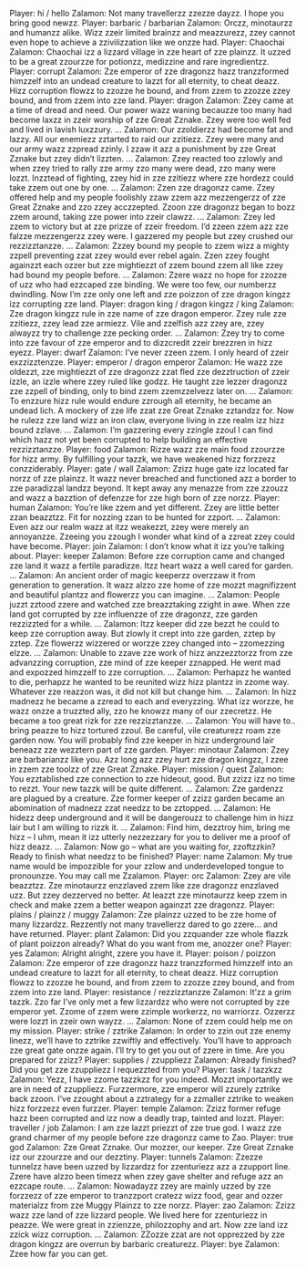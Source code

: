Player: hi / hello
Zalamon: Not many travellerzz zzezze dayzz. I hope you bring good newzz.
Player: barbaric / barbarian
Zalamon: Orczz, minotaurzz and humanzz alike. Wizz zzeir limited brainzz and meazzurezz, zzey cannot even hope to achieve a zzivilizzation like we onzze had.
Player: Chaochai
Zalamon: Chaochai izz a lizzard village in zze heart of zze plainzz. It uzzed to be a great zzourzze for potionzz, medizzine and rare ingredientzz.
Player: corrupt
Zalamon: Zze emperor of zze dragonzz hazz tranzzformed himzzelf into an undead creature to lazzt for all eternity, to cheat deazz. Hizz corruption flowzz to zzozze he bound, and from zzem to zzozze zzey bound, and from zzem into zze land.
Player: dragon
Zalamon: Zzey came at a time of dread and need. Our power wazz waning becauzze too many had become laxzz in zzeir worship of zze Great Zznake. Zzey were too well fed and lived in lavish luxzzury. …
Zalamon: Our zzoldierzz had become fat and lazzy. All our enemiezz zztarted to raid our zzitiezz. Zzey were many and our army wazz zzpread zzinly. I zzaw it azz a punishment by zze Great Zznake but zzey didn’t lizzten. …
Zalamon: Zzey reacted too zzlowly and when zzey tried to rally zze army zzo many were dead, zzo many were lozzt. Inzztead of fighting, zzey hid in zze zzitiezz where zze hordezz could take zzem out one by one. …
Zalamon: Zzen zze dragonzz came. Zzey offered help and my people foolishly zzaw zzem azz mezzengerzz of zze Great Zznake and zzo zzey acczzepted. Zzoon zze dragonzz began to bozz zzem around, taking zze power into zzeir clawzz. …
Zalamon: Zzey led zzem to victory but at zze prizze of zzeir freedom. I’d zzeen zzem azz zze falzze mezzengerzz zzey were. I gazzered my people but zzey crushed our rezzizztanzze. …
Zalamon: Zzzey bound my people to zzem wizz a mighty zzpell preventing zzat zzey would ever rebel again. Zzen zzey fought againzzt each ozzer but zze mightiezzt of zzem bound zzem all like zzey had bound my people before. …
Zalamon: Zzere wazz no hope for zzozze of uzz who had ezzcaped zze binding. We were too few, our numberzz dwindling. Now I’m zze only one left and zze poizzon of zze dragon kingzz izz corrupting zze land.
Player: dragon king / dragon kingzz / king
Zalamon: Zze dragon kingzz rule in zze name of zze dragon emperor. Zzey rule zze zzitiezz, zzey lead zze armiezz. Vile and zzelfish azz zzey are, zzey alwayzz try to challenge zze pecking order. …
Zalamon: Zzey try to come into zze favour of zze emperor and to dizzcredit zzeir brezzren in hizz eyezz.
Player: dwarf
Zalamon: I’ve never zzeen zzem. I only heard of zzeir exzzizztenzze.
Player: emperor / dragon emperor
Zalamon: He wazz zze oldezzt, zze mightiezzt of zze dragonzz zzat fled zze dezztruction of zzeir izzle, an izzle where zzey ruled like godzz. He taught zze lezzer dragonzz zze zzpell of binding, only to bind zzem zzemzzelvezz later on. …
Zalamon: To enzzure hizz rule would endure zzrough all eternity, he became an undead lich. A mockery of zze life zzat zze Great Zznake zztandzz for. Now he rulezz zze land wizz an iron claw, everyone living in zze realm izz hizz bound zzlave. …
Zalamon: I’m gazzering every zzingle zzoul I can find which hazz not yet been corrupted to help building an effective rezzizztanzze.
Player: food
Zalamon: Rizze wazz zze main food zzourzze for hizz army. By fulfilling your tazzk, we have weakened hizz forzzezz conzziderably.
Player: gate / wall
Zalamon: Zzizz huge gate izz located far norzz of zze plainzz. It wazz never breached and functioned azz a border to zze paradizzal landzz beyond. It kept away any menazze from zze zzouzz and wazz a bazztion of defenzze for zze high born of zze norzz.
Player: human
Zalamon: You’re like zzem and yet different. Zzey are little better zzan beazztzz. Fit for nozzing zzan to be hunted for zzport. …
Zalamon: Even azz our realm wazz at itzz weakezzt, zzey were merely an annoyanzze. Zzeeing you zzough I wonder what kind of a zzreat zzey could have become.
Player: join
Zalamon: I don’t know what it izz you’re talking about.
Player: keeper
Zalamon: Before zze corruption came and changed zze land it wazz a fertile paradizze. Itzz heart wazz a well cared for garden. …
Zalamon: An ancient order of magic keeperzz overzzaw it from generation to generation. It wazz alzzo zze home of zze mozzt magnifizzent and beautiful plantzz and flowerzz you can imagine. …
Zalamon: People juzzt zztood zzere and watched zze breazztaking zzight in awe. When zze land got corrupted by zze influenzze of zze dragonzz, zze garden rezzizzted for a while. …
Zalamon: Itzz keeper did zze bezzt he could to keep zze corruption away. But zlowly it crept into zze garden, zztep by zztep. Zze flowerzz wizzered or worzze zzey changed into – zzomezzing elzze. …
Zalamon: Unable to zzave zze work of hizz anzzezztorzz from zze advanzzing corruption, zze mind of zze keeper zznapped. He went mad and expozzed himzzelf to zze corruption. …
Zalamon: Perhapzz he wanted to die, perhapzz he wanted to be reunited wizz hizz plantzz in zzome way. Whatever zze reazzon was, it did not kill but change him. …
Zalamon: In hizz madnezz he became a zzread to each and everyzzing. What izz worzze, he wazz onzze a truzzted ally, zzo he knowzz many of our zzecretzz. He became a too great rizk for zze rezzizztanzze. …
Zalamon: You will have to.. bring peazze to hizz tortured zzoul. Be careful, vile creaturezz roam zze garden now. You will probably find zze keeper in hizz underground lair beneazz zze wezztern part of zze garden.
Player: minotaur
Zalamon: Zzey are barbarianzz like you. Azz long azz zzey hurt zze dragon kingzz, I zzee in zzem zze toolzz of zze Great Zznake.
Player: mission / quest
Zalamon: You ezztablished zze connection to zze hideout, good. But zzizz izz no time to rezzt. Your new tazzk will be quite different. …
Zalamon: Zze gardenzz are plagued by a creature. Zze former keeper of zzizz garden became an abomination of madnezz zzat needzz to be zztopped. …
Zalamon: He hidezz deep underground and it will be dangerouzz to challenge him in hizz lair but I am willing to rizzk it. …
Zalamon: Find him, dezztroy him, bring me hizz – I uhm, mean it izz utterly nezzezzary for you to deliver me a proof of hizz deazz. …
Zalamon: Now go – what are you waiting for, zzoftzzkin? Ready to finish what needzz to be finished?
Player: name
Zalamon: My true name would be impozzible for your zzlow and underdeveloped tongue to pronounzze. You may call me Zzalamon.
Player: orc
Zalamon: Zzey are vile beazztzz. Zze minotaurzz enzzlaved zzem like zze dragonzz enzzlaved uzz. But zzey dezzerved no better. At leazzt zze minotaurzz keep zzem in check and make zzem a better weapon againzzt zze dragonzz.
Player: plains / plainzz / muggy
Zalamon: Zze plainzz uzzed to be zze home of many lizzardzz. Rezzently not many travellerzz dared to go zzere… and have returned.
Player: plant
Zalamon: Did you zzquander zze whole flazzk of plant poizzon already? What do you want from me, anozzer one?
Player: yes
Zalamon: Alright alright, zzere you have it.
Player: poison / poizzon
Zalamon: Zze emperor of zze dragonzz hazz tranzzformed himzzelf into an undead creature to lazzt for all eternity, to cheat deazz. Hizz corruption flowzz to zzozze he bound, and from zzem to zzozze zzey bound, and from zzem into zze land.
Player: resistance / rezzizztanzze
Zalamon: It’zz a grim tazzk. Zzo far I’ve only met a few lizzardzz who were not corrupted by zze emperor yet. Zzome of zzem were zzimple workerzz, no warriorzz. Ozzerzz were lozzt in zzeir own wayzz. …
Zalamon: None of zzem could help me on my mission.
Player: strike / zztrike
Zalamon: In order to zzin out zze enemy linezz, we’ll have to zztrike zzwiftly and effectively. You’ll have to approach zze great gate onzze again. I’ll try to get you out of zzere in time. Are you prepared for zzizz?
Player: supplies / zzuppliezz
Zalamon: Already finished? Did you get zze zzuppliezz I requezzted from you?
Player: task / tazzkzz
Zalamon: Yezz, I have zzome tazzkzz for you indeed. Mozzt importantly we are in need of zzuppliezz. Furzzermore, zze emperor will zzurely zztrike back zzoon. I’ve zzought about a zztrategy for a zzmaller zztrike to weaken hizz forzzezz even furzzer.
Player: temple
Zalamon: Zzizz former refuge hazz been corrupted and izz now a deadly trap, tainted and lozzt.
Player: traveller / job
Zalamon: I am zze lazzt priezzt of zze true god. I wazz zze grand charmer of my people before zze dragonzz came to Zao.
Player: true god
Zalamon: Zze Great Zznake. Our mozzer, our keeper. Zze Great Zznake izz our zzourzze and our dezztiny.
Player: tunnels
Zalamon: Zzezze tunnelzz have been uzzed by lizzardzz for zzenturiezz azz a zzupport line. Zzere have alzzo been timezz when zzey gave shelter and refuge azz an ezzcape route. …
Zalamon: Nowadayzz zzey are mainly uzzed by zze forzzezz of zze emperor to tranzzport cratezz wizz food, gear and ozzer materialzz from zze Muggy Plainzz to zze norzz.
Player: zao
Zalamon: Zzizz wazz zze land of zze lizzard people. We lived here for zzenturiezz in peazze. We were great in zzienzze, philozzophy and art. Now zze land izz zzick wizz corruption. …
Zalamon: ZZozze zzat are not opprezzed by zze dragon kingzz are overrun by barbaric creaturezz.
Player: bye
Zalamon: Zzee how far you can get.